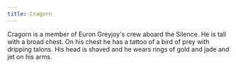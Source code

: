 ```yaml
---
title: Cragorn
---
```


Cragorn is a member of Euron Greyjoy's crew aboard the Silence. He is tall with a broad chest. On his chest he has a tattoo of a bird of prey with dripping talons. His head is shaved and he wears rings of gold and jade and jet on his arms.


